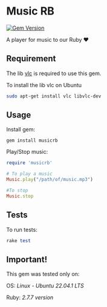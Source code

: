 # Music RB
[![Gem Version](https://badge.fury.io/rb/musicrb.svg)](https://badge.fury.io/rb/musicrb)

A player for music to our Ruby ❤️

## Requirement
The lib [vlc](https://www.videolan.org/) is required to use this gem.

To install the lib vlc on Ubuntu
```sh
sudo apt-get install vlc libvlc-dev
```

## Usage
Install gem:
```
gem install musicrb
```

Play/Stop music:
```ruby
require 'musicrb'

# To play a music
Music.play("/path/of/music.mp3")

#To stop
Music.stop
```

## Tests

To run tests:
```ruby
rake test
```

## Important!

This gem was tested only on:

OS: *Linux - Ubuntu 22.04.1 LTS*

Ruby: *2.7.7 version*
